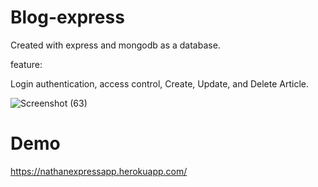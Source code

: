 # Blog-express
Created with express and mongodb as a database.

feature:

Login authentication, access control, Create, Update, and Delete Article.

![Screenshot (63)](https://user-images.githubusercontent.com/102292312/178093878-11161f6f-ac26-4f3c-a81c-79a608e1d76d.png)

# Demo
https://nathanexpressapp.herokuapp.com/
